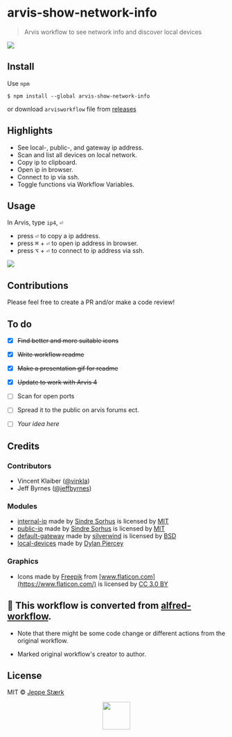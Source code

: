 # arvis-show-network-info 

> Arvis workflow to see network info and discover local devices

<img src="https://raw.githubusercontent.com/jeppestaerk/alfred-show-network-info/master/preview.png">

## Install

Use `npm`
```
$ npm install --global arvis-show-network-info
```
or download `arvisworkflow` file from [releases](https://github.com/jeppestaerk/alfred-show-network-info/releases/latest)


## Highlights

- See local-, public-, and gateway ip address.
- Scan and list all devices on local network.
- Copy ip to clipboard.
- Open ip in browser.
- Connect to ip via ssh.
- Toggle functions via Workflow Variables.


## Usage

In Arvis, type `ip4`, <kbd>⏎</kbd>
- press <kbd>⏎</kbd> to copy a ip address.
- press <kbd>⌘</kbd> + <kbd>⏎</kbd> to open ip address in browser.
- press <kbd>⌥</kbd> + <kbd>⏎</kbd> to connect to ip address via ssh.

<img src="https://raw.githubusercontent.com/jeppestaerk/alfred-show-network-info/master/preview.gif">


## Contributions

Please feel free to create a PR and/or make a code review!


## To do

- [x] ~~Find better and more suitable icons~~
- [x] ~~Write workflow readme~~
- [x] ~~Make a presentation gif for readme~~
- [x] ~~Update to work with Arvis 4~~
- [ ] Scan for open ports
- [ ] Spread it to the public on arvis forums ect.
- [ ] *Your idea here*


## Credits

### Contributors

- Vincent Klaiber ([@vinkla](https://github.com/vinkla))
- Jeff Byrnes ([@jeffbyrnes](https://github.com/jeffbyrnes))

### Modules

- [internal-ip](https://github.com/sindresorhus/internal-ip) made by [Sindre Sorhus](https://sindresorhus.com/) is licensed by [MIT](https://github.com/sindresorhus/internal-ip/blob/master/license)
- [public-ip](https://github.com/sindresorhus/public-ip) made by [Sindre Sorhus](https://sindresorhus.com/) is licensed by [MIT](https://github.com/sindresorhus/public-ip/blob/master/license)
- [default-gateway](https://github.com/silverwind/default-gateway) made by [silverwind](https://silverwind.io/) is licensed by [BSD](https://github.com/silverwind/default-gateway/blob/master/LICENSE)
- [local-devices](https://github.com/DylanPiercey/local-devices) made by [Dylan Piercey](https://github.com/DylanPiercey)

### Graphics

- Icons made by [Freepik](http://www.freepik.com) from [www.flaticon.com](https://www.flaticon.com/) is licensed by [CC 3.0 BY](http://creativecommons.org/licenses/by/3.0/)

## 🔗 This workflow is converted from [alfred-workflow](https://github.com/jeppestaerk/alfred-show-network-info).

* Note that there might be some code change or different actions from the original workflow.

* Marked original workflow's creator to author.


## License

MIT © [Jeppe Stærk](https://staerk.io)


<p align="center"><img src="https://raw.githubusercontent.com/jeppestaerk/alfred-show-network-info/master/icon.png" width="64" ></p>

